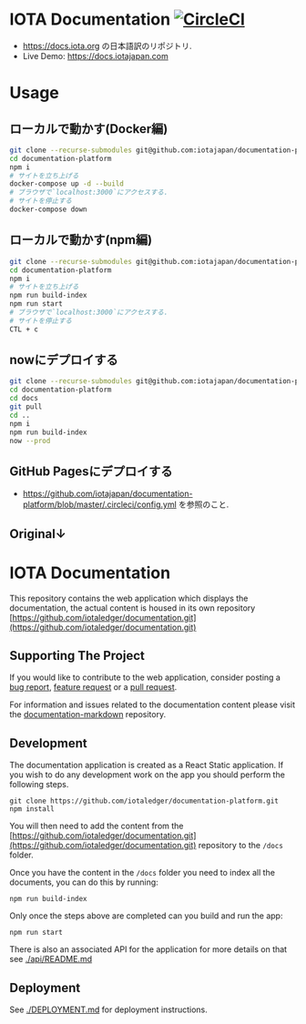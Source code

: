 # IOTA Documentation [![CircleCI](https://circleci.com/gh/iotajapan/documentation-platform/tree/master.svg?style=svg)](https://circleci.com/gh/iotajapan/documentation-platform/tree/master)
- https://docs.iota.org の日本語訳のリポジトリ.
- Live Demo: https://docs.iotajapan.com

# Usage
## ローカルで動かす(Docker編)
```bash
git clone --recurse-submodules git@github.com:iotajapan/documentation-platform.git
cd documentation-platform
npm i
# サイトを立ち上げる
docker-compose up -d --build
# ブラウザで`localhost:3000`にアクセスする.
# サイトを停止する
docker-compose down
```

## ローカルで動かす(npm編)
```bash
git clone --recurse-submodules git@github.com:iotajapan/documentation-platform.git
cd documentation-platform
npm i
# サイトを立ち上げる
npm run build-index
npm run start
# ブラウザで`localhost:3000`にアクセスする.
# サイトを停止する
CTL + c
```

## nowにデプロイする
```bash
git clone --recurse-submodules git@github.com:iotajapan/documentation-platform.git
cd documentation-platform
cd docs
git pull
cd ..
npm i
npm run build-index
now --prod
```

## GitHub Pagesにデプロイする
- https://github.com/iotajapan/documentation-platform/blob/master/.circleci/config.yml を参照のこと.

Original↓
---

# IOTA Documentation
This repository contains the web application which displays the documentation, the actual content is housed in its own repository [https://github.com/iotaledger/documentation.git](https://github.com/iotaledger/documentation.git)

## Supporting The Project

If you would like to contribute to the web application, consider posting a [bug report](https://github.com/iotaledger/documentation-platform/issues/new), [feature request](https://github.com/iotaledger/documentation-platform/issues/new) or a [pull request](https://github.com/iotaledger/documentation-platform/pulls/).

For information and issues related to the documentation content please visit the [documentation-markdown](https://github.com/iotaledger/documentation) repository.

## Development

The documentation application is created as a React Static application. If you wish to do any development work on the app you should perform the following steps.

```shell
git clone https://github.com/iotaledger/documentation-platform.git
npm install
```

You will then need to add the content from the [https://github.com/iotaledger/documentation.git](https://github.com/iotaledger/documentation.git) repository to the `/docs` folder.

Once you have the content in the `/docs` folder you need to index all the documents, you can do this by running:

```shell
npm run build-index
```

Only once the steps above are completed can you build and run the app:

```shell
npm run start
```

There is also an associated API for the application for more details on that see [./api/README.md](./api/README.md)

## Deployment

See [./DEPLOYMENT.md](./DEPLOYMENT.md) for deployment instructions.
